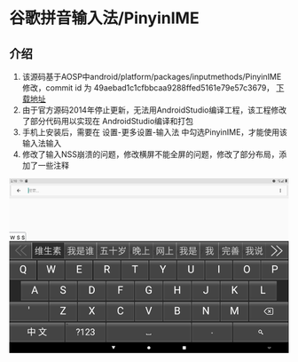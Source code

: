 # 谷歌拼音输入法/PinyinIME

## 介绍
1. 该源码基于AOSP中android/platform/packages/inputmethods/PinyinIME修改，commit id 为 49aebad1c1cfbbcaa9288ffed5161e79e57c3679，
   [下载地址](https://android.googlesource.com/platform/packages/inputmethods/PinyinIME/)
2. 由于官方源码2014年停止更新，无法用AndroidStudio编译工程，该工程修改了部分代码用以实现在 AndroidStudio编译和打包
3. 手机上安装后，需要在 设置-更多设置-输入法 中勾选PinyinIME，才能使用该输入法输入
4. 修改了输入NSS崩溃的问题，修改横屏不能全屏的问题，修改了部分布局，添加了一些注释

![image](https://github.com/WKingdom/PinyinIME/blob/master/screenshot/PinYinMain.jpg)



